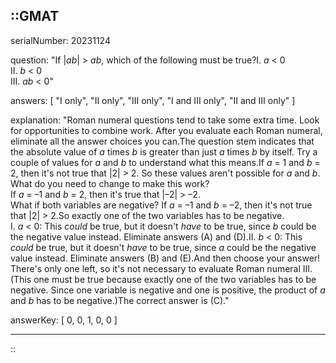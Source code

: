 ::GMAT
---


serialNumber: 20231124

question: "If |<i>ab</i>| &gt; <i>ab</i>, which of the following must be true?I. <i>a</i> &lt; 0<br>II. <i>b</i> &lt; 0<br>III. <i>ab</i> &lt; 0"

answers: [
  "I only",
  "II only",
  "III only",
  "I and III only",
  "II and III only"
]

explanation: "Roman numeral questions tend to take some extra time. Look for opportunities to combine work. After you evaluate each Roman numeral, eliminate all the answer choices you can.The question stem indicates that the absolute value of <i>a</i> times <i>b</i> is greater than just <i>a</i> times <i>b</i> by itself. Try a couple of values for <i>a</i> and <i>b</i> to understand what this means.If <i>a</i> = 1 and <i>b</i> = 2, then it's not true that |2| &gt; 2. So these values aren't possible for <i>a</i> and <i>b</i>. What do you need to change to make this work?<br>If <i>a</i> = –1 and <i>b</i> = 2, then it's true that |–2| &gt; –2.<br>What if both variables are negative? If <i>a</i> = –1 and <i>b</i> = –2, then it's not true that |2| &gt; 2.So exactly one of the two variables has to be negative. <br>I. <i>a</i> &lt; 0: This <i>could</i> be true, but it doesn't <i>have</i> to be true, since <i>b</i> could be the negative value instead. Eliminate answers (A) and (D).II. <i>b</i> &lt; 0: This <i>could</i> be true, but it doesn't <i>have</i> to be true, since <i>a</i> could be the negative value instead. Eliminate answers (B) and (E).And then choose your answer! There's only one left, so it's not necessary to evaluate Roman numeral III. (This one must be true because exactly one of the two variables has to be negative. Since one variable is negative and one is positive, the product of <i>a</i> and <i>b</i> has to be negative.)The correct answer is (C)."

answerKey: [
  0, 
  0, 
  1, 
  0, 
  0
]



---
::